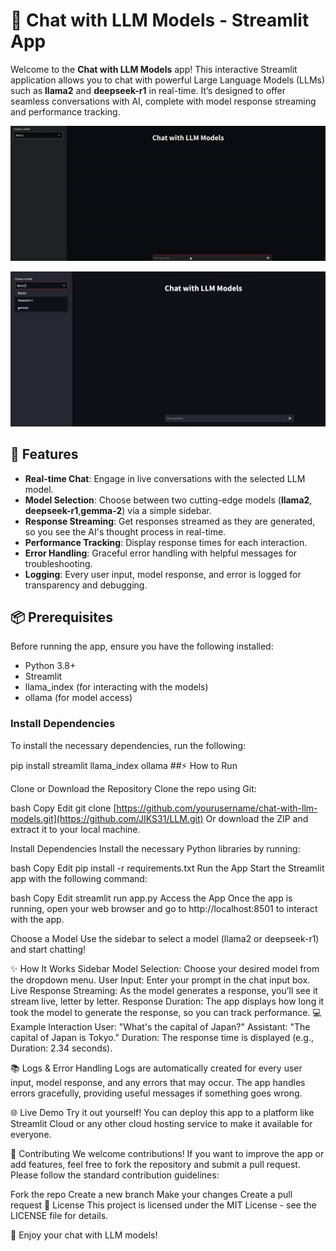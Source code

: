 # 🧠 Chat with LLM Models - Streamlit App

Welcome to the **Chat with LLM Models** app! This interactive Streamlit application allows you to chat with powerful Large Language Models (LLMs) such as **llama2** and **deepseek-r1** in real-time. It’s designed to offer seamless conversations with AI, complete with model response streaming and performance tracking.

<p align="center">
  <img src="LLM_SAMPLE.gif" alt="LLM Demo GIF" width="600"/>
</p>

<p align="center">
  <img src="LLM.png" alt="LLM Code Sample" width="600"/>
</p>


## 🚀 Features

- **Real-time Chat**: Engage in live conversations with the selected LLM model.
- **Model Selection**: Choose between two cutting-edge models (**llama2**, **deepseek-r1**,**gemma-2**) via a simple sidebar.
- **Response Streaming**: Get responses streamed as they are generated, so you see the AI's thought process in real-time.
- **Performance Tracking**: Display response times for each interaction.
- **Error Handling**: Graceful error handling with helpful messages for troubleshooting.
- **Logging**: Every user input, model response, and error is logged for transparency and debugging.

## 📦 Prerequisites

Before running the app, ensure you have the following installed:

- Python 3.8+
- Streamlit
- llama_index (for interacting with the models)
- ollama (for model access)

### Install Dependencies

To install the necessary dependencies, run the following:

pip install streamlit llama_index ollama
##⚡ How to Run

Clone or Download the Repository
Clone the repo using Git:

bash
Copy
Edit
git clone [https://github.com/yourusername/chat-with-llm-models.git](https://github.com/JIKS31/LLM.git)
Or download the ZIP and extract it to your local machine.

Install Dependencies
Install the necessary Python libraries by running:

bash
Copy
Edit
pip install -r requirements.txt
Run the App
Start the Streamlit app with the following command:

bash
Copy
Edit
streamlit run app.py
Access the App
Once the app is running, open your web browser and go to http://localhost:8501 to interact with the app.

Choose a Model
Use the sidebar to select a model (llama2 or deepseek-r1) and start chatting!

✨ How It Works
Sidebar Model Selection: Choose your desired model from the dropdown menu.
User Input: Enter your prompt in the chat input box.
Live Response Streaming: As the model generates a response, you’ll see it stream live, letter by letter.
Response Duration: The app displays how long it took the model to generate the response, so you can track performance.
💻 Example Interaction
User: "What's the capital of Japan?"
Assistant: "The capital of Japan is Tokyo."
Duration: The response time is displayed (e.g., Duration: 2.34 seconds).

📚 Logs & Error Handling
Logs are automatically created for every user input, model response, and any errors that may occur. The app handles errors gracefully, providing useful messages if something goes wrong.

🌐 Live Demo
Try it out yourself! You can deploy this app to a platform like Streamlit Cloud or any other cloud hosting service to make it available for everyone.

🤝 Contributing
We welcome contributions! If you want to improve the app or add features, feel free to fork the repository and submit a pull request. Please follow the standard contribution guidelines:

Fork the repo
Create a new branch
Make your changes
Create a pull request
📜 License
This project is licensed under the MIT License - see the LICENSE file for details.

🎉 Enjoy your chat with LLM models!
